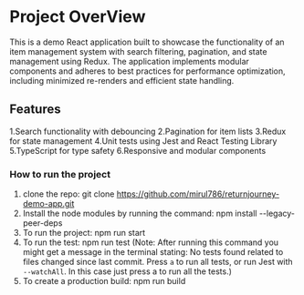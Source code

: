 # Project OverView

This is a demo React application built to showcase the functionality of an item management system with search filtering, pagination, and state management using Redux. The application implements modular components and adheres to best practices for performance optimization, including minimized re-renders and efficient state handling.

## Features

1.Search functionality with debouncing
2.Pagination for item lists
3.Redux for state management
4.Unit tests using Jest and React Testing Library
5.TypeScript for type safety
6.Responsive and modular components

### How to run the project

1. clone the repo: git clone https://github.com/mirul786/returnjourney-demo-app.git
2. Install the node modules by running the command: npm install --legacy-peer-deps
3. To run the project: npm run start
4. To run the test: npm run test (Note: After running this command you might get a message in the terminal stating: No tests found related to files changed since last commit.
   Press `a` to run all tests, or run Jest with `--watchAll`. In this case just press a to run all the tests.)
5. To create a production build: npm run build
